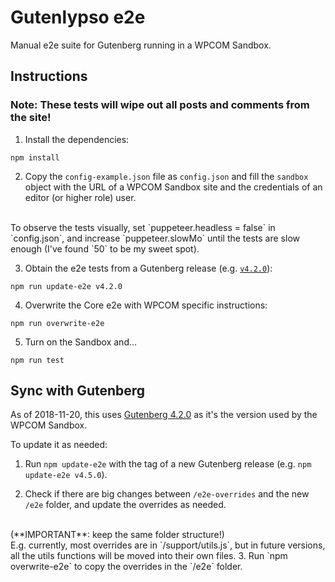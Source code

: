 # Gutenlypso e2e

Manual e2e suite for Gutenberg running in a WPCOM Sandbox.

## Instructions

### Note: These tests will wipe out all posts and comments from the site!

1. Install the dependencies:

```
npm install
```

2. Copy the `config-example.json` file as `config.json` and fill the `sandbox` object with the URL of a WPCOM Sandbox site and the credentials of an editor (or higher role) user.
<br>
To observe the tests visually, set `puppeteer.headless = false` in `config.json`, and increase `puppeteer.slowMo` until the tests are slow enough (I've found `50` to be my sweet spot).

3. Obtain the e2e tests from a Gutenberg release (e.g. [`v4.2.0`]((https://github.com/WordPress/gutenberg/releases/tag/v4.2.0))):

```
npm run update-e2e v4.2.0
```

4. Overwrite the Core e2e with WPCOM specific instructions:

```
npm run overwrite-e2e
```

5. Turn on the Sandbox and...
```
npm run test
```

## Sync with Gutenberg

As of 2018-11-20, this uses [Gutenberg 4.2.0](https://github.com/WordPress/gutenberg/releases/tag/v4.2.0) as it's the version used by the WPCOM Sandbox.

To update it as needed:

1. Run `npm update-e2e` with the tag of a new Gutenberg release (e.g. `npm update-e2e v4.5.0`).

2. Check if there are big changes between `/e2e-overrides` and the new `/e2e` folder, and update the overrides as needed.
<br>
(**IMPORTANT**: keep the same folder structure!)
<br>
E.g. currently, most overrides are in `/support/utils.js`, but in future versions, all the utils functions will be moved into their own files.
3. Run `npm overwrite-e2e` to copy the overrides in the `/e2e` folder.
